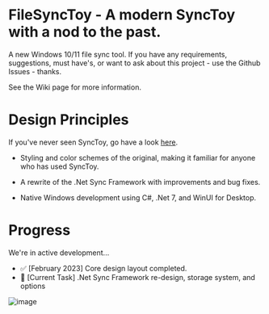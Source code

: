 # FileSyncToy - A modern SyncToy with a nod to the past.

A new Windows 10/11 file sync tool. If you have any requirements, suggestions, must have's, or want to ask about this project - use the Github Issues - thanks.

See the Wiki page for more information.

# Design Principles

If you've never seen SyncToy, go have a look [here](https://en.wikipedia.org/wiki/SyncToy).

* Styling and color schemes of the original, making it familiar for anyone who has used SyncToy.
  
* A rewrite of the .Net Sync Framework with improvements and bug fixes.
  
* Native Windows development using C#, .Net 7, and WinUI for Desktop.

# Progress

We're in active development...
* :white_check_mark: [February 2023] Core design layout completed. 
* :small_orange_diamond: [Current Task] .Net Sync Framework re-design, storage system, and options

![image](https://user-images.githubusercontent.com/32410442/225002666-439d6cde-13b6-4b09-9e2c-3ee8e82c790b.png)
